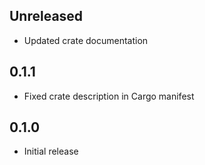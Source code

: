 Unreleased
----------
- Updated crate documentation


0.1.1
-----
- Fixed crate description in Cargo manifest


0.1.0
-----
- Initial release
